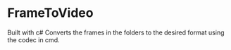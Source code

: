 # FrameToVideo


Built with c#
Converts the frames in the folders to the desired format using the codec in cmd.
